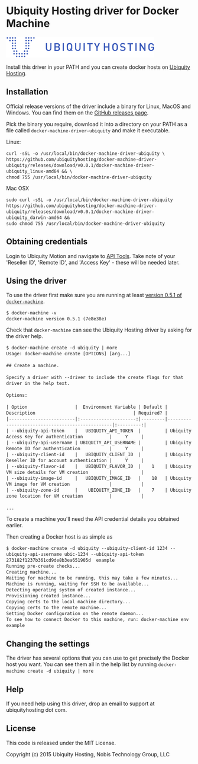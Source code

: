 # Ubiquity Hosting driver for Docker Machine

![](/docs/img/ubiquityhosting.png)

Install this driver in your PATH and you can create docker hosts on [Ubiquity Hosting](https://www.ubiquityhosting.com).

## Installation

Official release versions of the driver include a binary for Linux,
MacOS and Windows. You can find them on the [GitHub releases
page](https://github.com/ubiquity/docker-machine-driver-ubiquity/releases).

Pick the binary you require, download it into a directory on your
PATH as a file called `docker-machine-driver-ubiquity` and make it
executable.

Linux:

```
curl -sSL -o /usr/local/bin/docker-machine-driver-ubiquity \
https://github.com/ubiquityhosting/docker-machine-driver-ubiquity/releases/download/v0.0.1/docker-machine-driver-ubiquity_linux-amd64 && \
chmod 755 /usr/local/bin/docker-machine-driver-ubiquity

```

Mac OSX

```
sudo curl -sSL -o /usr/local/bin/docker-machine-driver-ubiquity https://github.com/ubiquityhosting/docker-machine-driver-ubiquity/releases/download/v0.0.1/docker-machine-driver-ubiquity_darwin-amd64 &&
sudo chmod 755 /usr/local/bin/docker-machine-driver-ubiquity
```

## Obtaining credentials

Login to Ubiquity Motion and navigate to [API Tools](https://motion.ubiquityhosting.com/api).
Take note of your 'Reseller ID', 'Remote ID', and 'Access Key' - these will be needed later.

## Using the driver

To use the driver first make sure you are running at least [version
0.5.1 of `docker-machine`](https://github.com/docker/machine/releases).

```
$ docker-machine -v
docker-machine version 0.5.1 (7e8e38e)
```

Check that `docker-machine` can see the Ubiquity Hosting driver by asking for the driver help.

```
$ docker-machine create -d ubiquity | more
Usage: docker-machine create [OPTIONS] [arg...]

## Create a machine.

Specify a driver with --driver to include the create flags for that driver in the help text.

Options:

| Option                  |  Environment Variable | Default | Description                                     | Required? |
|-------------------------|:---------------------:|---------|-------------------------------------------------|:---------:|
| --ubiquity-api-token    |   UBIQUITY_API_TOKEN  |         | Ubiquity Access Key for authentication          |     Y     |
| --ubiquity-api-username | UBIQUITY_API_USERNAME |         | Ubiquity Remote ID for authentication           |     Y     |
| --ubiquity-client-id    |   UBIQUITY_CLIENT_ID  |         | Ubiquity Reseller ID for account authentication |     Y     |
| --ubiquity-flavor-id    |   UBIQUITY_FLAVOR_ID  |    1    | Ubiquity VM size details for VM creation        |           |
| --ubiquity-image-id     |   UBIQUITY_IMAGE_ID   |    18   | Ubiquity VM image for VM creation               |           |
| --ubiquity-zone-id      |    UBIQUITY_ZONE_ID   |    7    | Ubiquity zone location for VM creation          |           |

...
```

To create a machine you'll need the API credential details you obtained earlier. 

Then creating a Docker host is as simple as

```
$ docker-machine create -d ubiquity --ubiquity-client-id 1234 --ubiquity-api-username ubic-1234 --ubiquity-api-token 273182f1237b361cd9de8b3ea651905d  example
Running pre-create checks...
Creating machine...
Waiting for machine to be running, this may take a few minutes...
Machine is running, waiting for SSH to be available...
Detecting operating system of created instance...
Provisioning created instance...
Copying certs to the local machine directory...
Copying certs to the remote machine...
Setting Docker configuration on the remote daemon...
To see how to connect Docker to this machine, run: docker-machine env example
```

## Changing the settings

The driver has several options that you can use to get precisely the
Docker host you want. You can see them all in the help list by running
`docker-machine create -d ubiquity | more`

## Help

If you need help using this driver, drop an email to support at ubiquityhosting dot com.

## License

This code is released under the MIT License.

Copyright (c) 2015 Ubiquity Hosting, Nobis Technology Group, LLC
